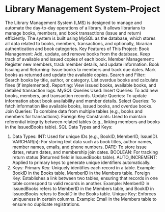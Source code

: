 # Library Management System-Project
The Library Management System (LMS) is designed to manage and automate the day-to-day operations of a library. It allows librarians to manage books, members, and book transactions (issue and return) efficiently. The system is built using MySQL as the database, which stores all data related to books, members, transactions, and optionally, librarian authentication and book categories.
Key Features of This Project:
Book Management:
Add, update, and remove books from the database.
Keep track of available and issued copies of each book.
Member Management:
Register new members, track member details, and update information.
Book Issuing and Returning:
Issue books to members and track due dates.
Mark books as returned and update the available copies.
Search and Filter:
Search books by title, author, or category.
List overdue books and calculate fines (if implemented).
Reporting:
View issued books, available books, and detailed transaction logs.
MySQL Queries Used:
Insert Queries: To add new books, members, and transaction records.
Update Queries: To update information about book availability and member details.
Select Queries: To fetch information like available books, issued books, and overdue books.
Join Queries: To combine data from multiple tables (e.g., books and members for transactions).
Foreign Key Constraints: Used to maintain referential integrity between related tables (e.g., linking members and books in the IssuedBooks table).
SQL Data Types and Keys:
1. Data Types:
INT: Used for unique IDs (e.g., BookID, MemberID, IssueID).
VARCHAR(n): For storing text data such as book titles, author names, member names, emails, and phone numbers.
DATE: To store issue dates, return dates, and membership join dates.
BOOLEAN: For tracking return status (Returned field in IssuedBooks table).
AUTO_INCREMENT: Applied to primary keys to generate unique identifiers automatically.
2. Keys:
Primary Key: Uniquely identifies each record in a table.
Example: BookID in the Books table, MemberID in the Members table.
Foreign Key: Establishes a link between two tables, ensuring that records in one table correspond to valid records in another.
Example: MemberID in IssuedBooks refers to MemberID in the Members table, and BookID in IssuedBooks refers to BookID in the Books table.
Unique Key: Enforces uniqueness in certain columns.
Example: Email in the Members table to ensure no duplicate registrations.
